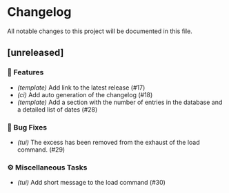 # Changelog

All notable changes to this project will be documented in this file.

## [unreleased]

### 🚀 Features

- *(template)* Add link to the latest release (#17)
- *(ci)* Add auto generation of the changelog (#18)
- *(template)* Add a section with the number of entries in the database and a detailed list of dates (#28)

### 🐛 Bug Fixes

- *(tui)* The excess has been removed from the exhaust of the load command. (#29)

### ⚙️ Miscellaneous Tasks

- *(tui)* Add short message to the load command (#30)

<!-- generated by git-cliff -->
